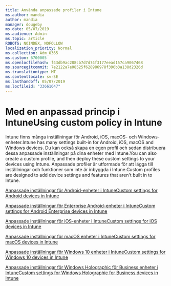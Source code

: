 ```yaml
---
title: Använda anpassade profiler i Intune
ms.author: mandia
author: mandia
manager: dougeby
ms.date: 05/07/2019
ms.audience: Admin
ms.topic: article
ROBOTS: NOINDEX, NOFOLLOW
localization_priority: Normal
ms.collection: Adm_O365
ms.custom: 6700005
ms.openlocfilehash: f43db9ac288cb7d7d74f3177eead157ca9067468
ms.sourcegitcommit: 7e2122a7e08525f628986978f396b3a138d2326d
ms.translationtype: MT
ms.contentlocale: sv-SE
ms.lasthandoff: 05/07/2019
ms.locfileid: "33661647"
---
```

# <a name="using-custom-policy-in-intune"></a><span data-ttu-id="9cc33-102">Med en anpassad princip i Intune</span><span class="sxs-lookup"><span data-stu-id="9cc33-102">Using custom policy in Intune</span></span>

<span data-ttu-id="9cc33-103">Intune finns många inställningar för Android, iOS, macOS- och Windows-enheter.</span><span class="sxs-lookup"><span data-stu-id="9cc33-103">Intune has many settings built-in for Android, iOS, macOS and Windows devices.</span></span> <span data-ttu-id="9cc33-104">Du kan också skapa en egen profil och sedan distribuera dessa anpassade inställningar på dina enheter med Intune.</span><span class="sxs-lookup"><span data-stu-id="9cc33-104">You can also create a custom profile, and then deploy these custom settings to your devices using Intune.</span></span> <span data-ttu-id="9cc33-105">Anpassade profiler är utformade för att lägga till inställningar och funktioner som inte är inbyggda i Intune.</span><span class="sxs-lookup"><span data-stu-id="9cc33-105">Custom profiles are designed to add device settings and features that aren't built in to Intune.</span></span>

[<span data-ttu-id="9cc33-106">Anpassade inställningar för Android-enheter i Intune</span><span class="sxs-lookup"><span data-stu-id="9cc33-106">Custom settings for Android devices in Intune</span></span>](https://docs.microsoft.com/intune/custom-settings-android)

[<span data-ttu-id="9cc33-107">Anpassade inställningar för Enterprise Android-enheter i Intune</span><span class="sxs-lookup"><span data-stu-id="9cc33-107">Custom settings for Android Enterprise devices in Intune</span></span>](https://docs.microsoft.com/intune/custom-settings-android-for-work)

[<span data-ttu-id="9cc33-108">Anpassade inställningar för iOS-enheter i Intune</span><span class="sxs-lookup"><span data-stu-id="9cc33-108">Custom settings for iOS devices in Intune</span></span>](https://docs.microsoft.com/intune/custom-settings-ios)

[<span data-ttu-id="9cc33-109">Anpassade inställningar för macOS enheter i Intune</span><span class="sxs-lookup"><span data-stu-id="9cc33-109">Custom settings for macOS devices in Intune</span></span>](https://docs.microsoft.com/intune/custom-settings-macos)

[<span data-ttu-id="9cc33-110">Anpassade inställningar för Windows 10 enheter i Intune</span><span class="sxs-lookup"><span data-stu-id="9cc33-110">Custom settings for Windows 10 devices in Intune</span></span>](https://docs.microsoft.com/intune/custom-settings-windows-10)

[<span data-ttu-id="9cc33-111">Anpassade inställningar för Windows Holographic för Business enheter i Intune</span><span class="sxs-lookup"><span data-stu-id="9cc33-111">Custom settings for Windows Holographic for Business devices in Intune</span></span>](https://docs.microsoft.com/intune/custom-settings-windows-holographic)